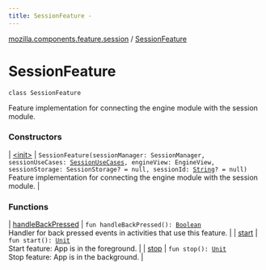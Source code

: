 ```yaml
---
title: SessionFeature - 
---
```


[mozilla.components.feature.session](../index.html) / [SessionFeature](./index.html)

# SessionFeature

`class SessionFeature`

Feature implementation for connecting the engine module with the session module.

### Constructors

| [&lt;init&gt;](-init-.html) | `SessionFeature(sessionManager: SessionManager, sessionUseCases: `[`SessionUseCases`](../-session-use-cases/index.html)`, engineView: EngineView, sessionStorage: SessionStorage? = null, sessionId: `[`String`](https://kotlinlang.org/api/latest/jvm/stdlib/kotlin/-string/index.html)`? = null)`<br>Feature implementation for connecting the engine module with the session module. |

### Functions

| [handleBackPressed](handle-back-pressed.html) | `fun handleBackPressed(): `[`Boolean`](https://kotlinlang.org/api/latest/jvm/stdlib/kotlin/-boolean/index.html)<br>Handler for back pressed events in activities that use this feature. |
| [start](start.html) | `fun start(): `[`Unit`](https://kotlinlang.org/api/latest/jvm/stdlib/kotlin/-unit/index.html)<br>Start feature: App is in the foreground. |
| [stop](stop.html) | `fun stop(): `[`Unit`](https://kotlinlang.org/api/latest/jvm/stdlib/kotlin/-unit/index.html)<br>Stop feature: App is in the background. |

